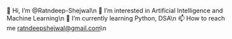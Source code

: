 👋 Hi, I’m @Ratndeep-Shejwal\n
👀 I’m interested in Artificial Intelligence and Machine Learning\n
🌱 I’m currently learning Python, DSA\n
📫 How to reach me ratndeepshejwal@gmail.com\n

<!---
Ratndeep-Shejwal/Ratndeep-Shejwal is a ✨ special ✨ repository because its `README.md` (this file) appears on your GitHub profile.
You can click the Preview link to take a look at your changes.
--->
